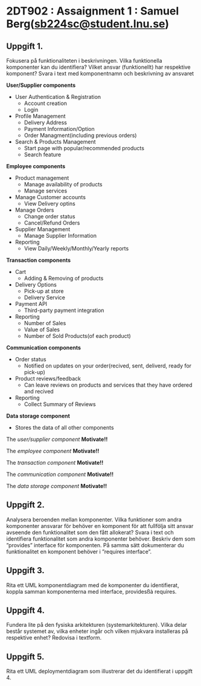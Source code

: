 # 2DT902 : Assaignment 1 : Samuel Berg(sb224sc@student.lnu.se)

## Uppgift 1.
Fokusera på funktionaliteten i beskrivningen. Vilka funktionella
komponenter kan du identifiera? Vilket ansvar (funktionellt) har respektive
komponent? Svara i text med komponentnamn och beskrivning av ansvaret

**User/Supplier components**
- User Authentication & Registration
    * Account creation
    * Login
- Profile Management
    * Delivery Address
    * Payment Information/Option
    * Order Managment(including previous orders)
- Search & Products Management
    * Start page with popular/recommended products
    * Search feature

**Employee components**
- Product management
    * Manage availability of products
    * Manage services
- Manage Customer accounts
    * View Delivery optins
- Manage Orders
    * Change order status
    * Cancel/Refund Orders
- Supplier Management
    * Manage Supplier Information
- Reporting
    * View Daily/Weekly/Monthly/Yearly reports

**Transaction components**
- Cart
    * Adding & Removing of products
- Delivery Options
    * Pick-up at store
    * Delivery Service
- Payment API
    * Third-party payment integration
- Reporting
    * Number of Sales
    * Value of Sales
    * Number of Sold Products(of each product)

**Communication components**
- Order status
    * Notified on updates on your order(recived, sent, deliverd, ready for pick-up)
- Product reviews/feedback
    * Can leave reviews on products and services that they have ordered and recived
- Reporting
    * Collect Summary of Reviews

**Data storage component**
- Stores the data of all other components

The *user/supplier component* **Motivate!!**

The *employee component* **Motivate!!**

The *transaction component* **Motivate!!**

The *communication component* **Motivate!!**

The *data storage component* **Motivate!!**


## Uppgift 2. 
Analysera beroenden mellan komponenter. Vilka funktioner som andra
komponenter ansvarar för behöver en komponent för att fullfölja sitt ansvar avseende
den funktionalitet som den fått allokerat?
Svara i text och identifiera funktionalitet som andra komponenter behöver. Beskriv
dem som ”provides” interface för komponenten. På samma sätt dokumenterar du
funktionalitet en komponent behöver i ”requires interface”.

## Uppgift 3.
Rita ett UML komponentdiagram med de komponenter du identifierat, koppla
samman komponenterna med interface, providesßà requires.

## Uppgift 4.
Fundera lite på den fysiska arkitekturen (systemarkitekturen). Vilka delar består
systemet av, vilka enheter ingår och vilken mjukvara installeras på respektive enhet?
Redovisa i textform.

## Uppgift 5.
Rita ett UML deploymentdiagram som illustrerar det du identifierat i uppgift 4.
